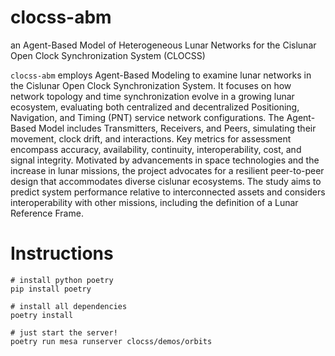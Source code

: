 # clocss-abm
an Agent-Based Model of Heterogeneous Lunar Networks for the Cislunar Open Clock
Synchronization System (CLOCSS)

`clocss-abm` employs Agent-Based Modeling to examine lunar networks in the
Cislunar Open Clock Synchronization System. It focuses on how network topology
and time synchronization evolve in a growing lunar ecosystem, evaluating both
centralized and decentralized Positioning, Navigation, and Timing (PNT) service
network configurations. The Agent-Based Model includes Transmitters, Receivers,
and Peers, simulating their movement, clock drift, and interactions. Key metrics
for assessment encompass accuracy, availability, continuity, interoperability,
cost, and signal integrity. Motivated by advancements in space technologies and
the increase in lunar missions, the project advocates for a resilient
peer-to-peer design that accommodates diverse cislunar ecosystems. The study
aims to predict system performance relative to interconnected assets and
considers interoperability with other missions, including the definition of a
Lunar Reference Frame.

# Instructions
```shell
# install python poetry
pip install poetry

# install all dependencies
poetry install

# just start the server!
poetry run mesa runserver clocss/demos/orbits
```
